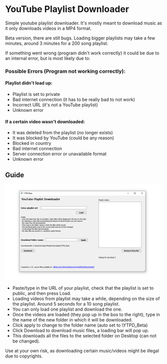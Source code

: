 # YouTube Playlist Downloader
Simple youtube playlist downloader. 
It's mostly meant to download music as it only downloads videos in a MP4 format.

Beta version, there are still bugs. Loading bigger playlists may take a few minutes, around 3 minutes for a 200 song playlist.

If something went wrong (program didn't work correctly) it could be due to an internal error, but is most likely due to:

### Possible Errors (Program not working correctly):
#### Playlist didn't load up:
- Playlist is set to private
- Bad internet connection (it has to be really bad to not work)
- Incorrect URL (it's not a YouTube playlist)
- Unknown error 

#### If a certain video wasn't downloaded:
- It was deleted from the playlist (no longer exists)
- It was blocked by YouTube (could be any reason)
- Blocked in country
- Bad internet connection
- Server connection error or unavailable format
- Unknown error


## Guide
![UiPreview](https://github.com/15minutOdmora/YouTubePlaylistDownloader/blob/master/YPT_Beta_UI.png)

- Paste/type in the URL of your playlist, check that the playlist is set to public, and then press Load.
- Loading videos from playlist may take a while, depending on the size of the playlist. Around 5 seconds for a 10 song playlist.
- You can only load one playlist and download the one.
- Once the videos are loaded (they pop up in the box to the right), type in the name of the new folder in which it will be downloaded.
- Click apply to change to the folder name (auto set to \YTPD_Beta)
- Click Download to download music files, a loading bar will pop up.
- This downloads all the files to the selected folder on Desktop (can not be changed).

Use at your own risk, as downloading certain music/videos might be illegal due to copyrights. 


